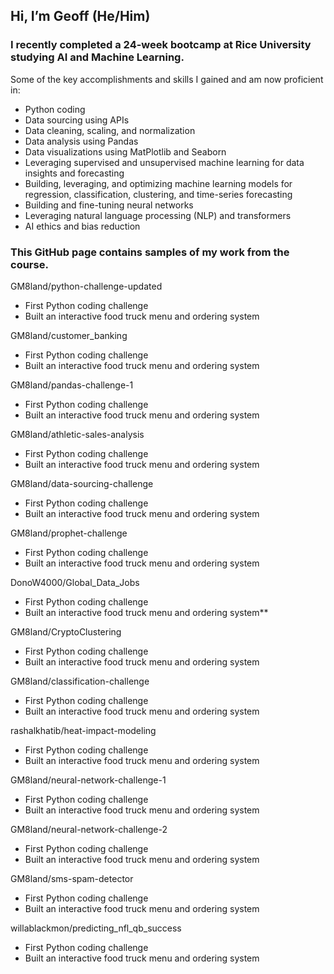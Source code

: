## Hi, I’m Geoff (He/Him)
### I recently completed a 24-week bootcamp at Rice University studying AI and Machine Learning. 
Some of the key accomplishments and skills I gained and am now proficient in:
- Python coding
- Data sourcing using APIs
- Data cleaning, scaling, and normalization
- Data analysis using Pandas
- Data visualizations using MatPlotlib and Seaborn
- Leveraging supervised and unsupervised machine learning for data insights and forecasting
- Building, leveraging, and optimizing machine learning models for regression, classification, clustering, and time-series forecasting
- Building and fine-tuning neural networks
- Leveraging natural language processing (NLP) and transformers
- AI ethics and bias reduction

### This GitHub page contains samples of my work from the course. 
    

GM8land/python-challenge-updated
- First Python coding challenge
- Built an interactive food truck menu and ordering system

GM8land/customer_banking
- First Python coding challenge
- Built an interactive food truck menu and ordering system

GM8land/pandas-challenge-1
- First Python coding challenge
- Built an interactive food truck menu and ordering system

GM8land/athletic-sales-analysis
- First Python coding challenge
- Built an interactive food truck menu and ordering system

GM8land/data-sourcing-challenge
- First Python coding challenge
- Built an interactive food truck menu and ordering system

GM8land/prophet-challenge
- First Python coding challenge
- Built an interactive food truck menu and ordering system

DonoW4000/Global_Data_Jobs
- First Python coding challenge
- Built an interactive food truck menu and ordering system**

GM8land/CryptoClustering
- First Python coding challenge
- Built an interactive food truck menu and ordering system

GM8land/classification-challenge
- First Python coding challenge
- Built an interactive food truck menu and ordering system

rashalkhatib/heat-impact-modeling
- First Python coding challenge
- Built an interactive food truck menu and ordering system

GM8land/neural-network-challenge-1
- First Python coding challenge
- Built an interactive food truck menu and ordering system

GM8land/neural-network-challenge-2
- First Python coding challenge
- Built an interactive food truck menu and ordering system

GM8land/sms-spam-detector
- First Python coding challenge
- Built an interactive food truck menu and ordering system

willablackmon/predicting_nfl_qb_success
- First Python coding challenge
- Built an interactive food truck menu and ordering system




<!---
GM8land/GM8land is a ✨ special ✨ repository because its `README.md` (this file) appears on your GitHub profile.
You can click the Preview link to take a look at your changes.
--->
